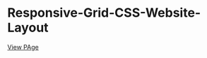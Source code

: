 # Responsive-Grid-CSS-Website-Layout

[View PAge](https://ahmed-elbessfy.github.io/Responsive-Grid-CSS-Website-Layout/)
